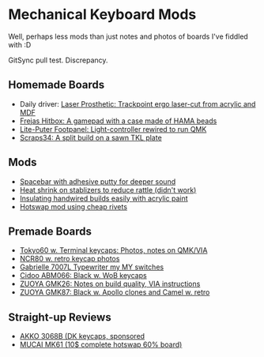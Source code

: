 # Mechanical Keyboard Mods

Well, perhaps less mods than just notes and photos of boards I've fiddled with :D

GitSync pull test. Discrepancy.

## Homemade Boards
- Daily driver: [Laser Prosthetic: Trackpoint ergo laser-cut from acrylic and MDF](homemade/LaserProsthetic/README.md)
- [Frejas Hitbox: A gamepad with a case made of HAMA beads](homemade/FrejasHitbox/README.md)
- [Lite-Puter Footpanel: Light-controller rewired to run QMK](homemade/LitePuter/README.md)
- [Scraps34: A split build on a sawn TKL plate](homemade/Scraps34/README.md)

## Mods
- [Spacebar with adhesive putty for deeper sound](mods/spacebar_with_adhesive_putty/README.md)
- [Heat shrink on stablizers to reduce rattle (didn't work)](mods/heat_shrink_on_stablizers/README.md)
- [Insulating handwired builds easily with acrylic paint](mods/acrylic_paint_as_insulator/README.md)
- [Hotswap mod using cheap rivets](mods/rivet_hotswap/README.md)

## Premade Boards
- [Tokyo60 w. Terminal keycaps: Photos, notes on QMK/VIA](Tokyo60/README.md)
- [NCR80 w. retro keycap photos](premade/NCR80/README.md)
- [Gabrielle 7007L Typewriter my MY switches](premade/Gabrielle_7007L/README.md)
- [Cidoo ABM066: Black w. WoB keycaps](premade/Cidoo_ABM066/README.md)
- [ZUOYA GMK26: Notes on build quality, VIA instructions](premade/Zuoya_GMK26/README.md)
- [ZUOYA GMK87: Black w. Apollo clones and Camel w. retro]([premade/Zuoya_GMK87/README.md)

## Straight-up Reviews
- [AKKO 3068B (DK keycaps, sponsored](premade/AKKO_3068B/README.md)
- [MUCAI MK61 (10$ complete hotswap 60% board)](premade/MUCAI_MK61/README.md)
